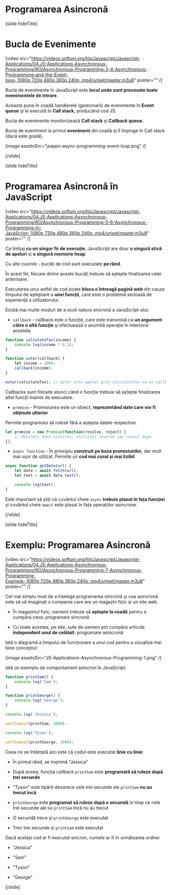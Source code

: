 # Programarea Asincronă

[slide hideTitle]

# Bucla de Evenimente

[video src="https://videos.softuni.org/hls/Javascript/Javascript-Applications/04.JS-Applications-Asynchronous-Programming/RO/Asynchronous-Programming-3-4-Asynchronous-Programming-and-the-Event-loop-,1080p,720p,480p,360p,240p,.mp4/urlset/master.m3u8" poster="" /]

Bucla de evenimente în JavaScript este **locul unde sunt procesate toate evenimentele de intrare**.

Aceasta pune în coadă handlerele (gestionarii) de evenimente în **Event queue** și le execută în **Call stack**, producând cod JS.

Bucla de evenimente monitorizează **Call stack** și **Callback queue**.

Bucla de eveniment ia primul **eveniment** din coadă și îl împinge în Call stack (dacă este goală).

[image assetsSrc="jsapps-async-programming-event-loop.png" /]


[/slide]

[slide hideTitle]

# Programarea Asincronă în JavaScript

[video src="https://videos.softuni.org/hls/Javascript/Javascript-Applications/04.JS-Applications-Asynchronous-Programming/RO/Asynchronous-Programming-5-6-Asynchronous-Programming-in-JavaScript-,1080p,720p,480p,360p,240p,.mp4/urlset/master.m3u8" poster="" /]

Ca limbaj **cu un singur fir de execuție**, JavaScript are doar **o singură stivă de apeluri** și **o singură memorie heap**.

Cu alte cuvinte - bucăți de cod sunt executate **pe rând**.

În acest fel, fiecare dintre aceste bucăți trebuie să aștepte finalizarea celei anterioare.

Executarea unui astfel de cod poate **bloca o întreagă pagină web** din cauza timpului de așteptare a **unei funcții**, care este o problemă serioasă de experiență a utilizatorului.

Există mai multe moduri de a ocoli natura sincronă a JavaScript-ului:

- `callback` - callback este o funcție, care este transmisă ca **un argument către o altă funcție** și efectuează o anumită operație în interiorul acesteia

```js
function calculateTax(income) {
    console.log(income * 0.2);
}

function outer(callback) {
    let income = 1000;
    callback(income);
}

outer(calculateTax); // outer este apelat prin calculateTax ca un callback
```

Callbacks sunt folosite atunci când o funcție trebuie să aștepte finalizarea altei funcții înainte de executare.

- `promise` - Promisiunea este un obiect, **reprezentând date care vor fi obținute ulterior**

Permite programului să ruleze fără a aștepta datele respective.

```js
let promise = new Promise(function(resolve, reject) {
    // Obțineți date asincron, utilizați resolve sau reject după.
});
```

- `async function` - În principiu **construit pe baza promisiunilor**, dar mult mai ușor de utilizat. Permite un **cod mai curat și mai lizibil**

```js
async function getData(url) {
    let data = await fetch(url);
    let text = await data.text();

    console.log(text);
}
```

Este important să știți că cuvântul cheie `async` **trebuie plasat în fața funcției** și cuvântul cheie `await` este plasat în fața operațiilor asincrone.

[/slide]

[slide hideTitle]

# Exemplu: Programarea Asincronă

[video src="https://videos.softuni.org/hls/Javascript/Javascript-Applications/04.JS-Applications-Asynchronous-Programming/RO/Asynchronous-Programming-7-Asynchronous-Programming-Example-,1080p,720p,480p,360p,240p,.mp4/urlset/master.m3u8" poster="" /]

Cel mai simplu mod de a înțelege programarea sincronă și cea asincronă este să vă imaginați o companie care are un magazin fizic și un site web.

- În magazinul fizic, oamenii trebuie să **aștepte la coadă** pentru a cumpăra ceva: programare sincronă

- Cu toate acestea, pe site, sute de oameni pot cumpăra articole **independent unul de celălalt**: programare asincronă

Iată o diagramă a timpului de funcționare a unui cod pentru a vizualiza mai bine conceptul:

[image assetsSrc="JS-Applications-Asynchronous-Programming-1.png" /]


Iată un exemplu de comportament asincron în JavaScript:

```js live
function printSam() {
    console.log('Sam');
}

function printGeorge() {
    console.log('George');
}

console.log('Jessica');

setTimeout(printSam, 3000);

console.log('Tyson');

setTimeout(printGeorge, 1000);
```

Ceea ce se întâmplă aici este că codul este executat **linie cu linie**:

- În primul rând, se imprimă "Jessica”

- După aceea, funcția callback `printSam` este **programată să ruleze după trei secunde**

- "Tyson" este tipărit deoarece cele trei secunde ale `printSam` **nu au trecut încă**

- `printGeorge` este **programat să ruleze după o secundă** în timp ce cele trei secunde ale lui `printSam` încă nu au trecut

- O secundă trece și  `printGeorge` este executat

- Trec trei secunde și `printSam` este executat

Dacă același cod ar fi executat sincron, numele ar fi în următoarea ordine:

- "Jessica"

- "Sam"

- "Tyson"

- "George"

[/slide]
